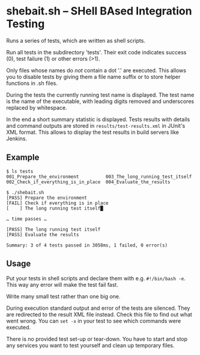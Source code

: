 shebait.sh – SHell BAsed Integration Testing
============================================

Runs a series of tests, which are written as shell scripts.

Run all tests in the subdirectory 'tests'. Their exit code indicates success (0), test failure (1) or other errors (>1).

Only files whose names do *not* contain a dot '.' are executed. This allows you to disable tests by giving them a file name suffix or to store helper functions in .sh files.

During the tests the currently running test name is displayed. The test name is the name of the executable, with leading digits removed and underscores replaced by whitespace.

In the end a short summary statistic is displayed. Tests results with details and command outputs are stored in `results/test-results.xml` in JUnit's XML format. This allows to display the test results in build servers like Jenkins.

Example
-------

    $ ls tests
    001_Prepare_the_environment          003_The_long_running_test_itself
    002_Check_if_everything_is_in_place  004_Evaluate_the_results
    
    $ ./shebait.sh 
    [PASS] Prepare the environment
    [FAIL] Check if everything is in place
    [    ] The long running test itself█
    
    … time passes …
    
    [PASS] The long running test itself
    [PASS] Evaluate the results
    
    Summary: 3 of 4 tests passed in 3058ms, 1 failed, 0 error(s)

Usage
-----

Put your tests in shell scripts and declare them with e.g. `#!/bin/bash -e`. This way any error will make the test fail fast.

Write many small test rather than one big one.

During execution standard output and error of the tests are silenced. They are redirected to the result XML file instead. Check this file to find out what went wrong. You can `set -x` in your test to see which commands were executed.

There is no provided test set-up or tear-down. You have to start and stop any services you want to test yourself and clean up temporary files.
